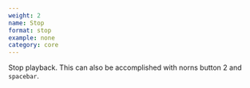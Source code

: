 ```yaml
---
weight: 2
name: Stop
format: stop
example: none
category: core
---
```

Stop playback. This can also be accomplished with norns button 2 and `spacebar`.